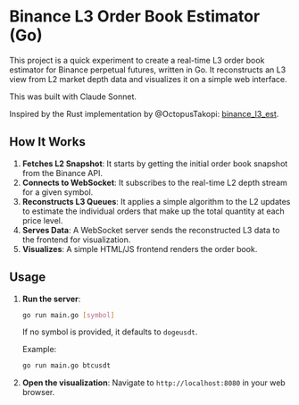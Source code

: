 # Binance L3 Order Book Estimator (Go)

This project is a quick experiment to create a real-time L3 order book estimator for Binance perpetual futures, written in Go. It reconstructs an L3 view from L2 market depth data and visualizes it on a simple web interface.

This was built with Claude Sonnet.

Inspired by the Rust implementation by @OctopusTakopi: [binance_l3_est](https://github.com/OctopusTakopi/binance_l3_est).

## How It Works

1.  **Fetches L2 Snapshot**: It starts by getting the initial order book snapshot from the Binance API.
2.  **Connects to WebSocket**: It subscribes to the real-time L2 depth stream for a given symbol.
3.  **Reconstructs L3 Queues**: It applies a simple algorithm to the L2 updates to estimate the individual orders that make up the total quantity at each price level.
4.  **Serves Data**: A WebSocket server sends the reconstructed L3 data to the frontend for visualization.
5.  **Visualizes**: A simple HTML/JS frontend renders the order book.

## Usage

1.  **Run the server**:
    ```sh
    go run main.go [symbol]
    ```
    If no symbol is provided, it defaults to `dogeusdt`.

    Example:
    ```sh
    go run main.go btcusdt
    ```

2.  **Open the visualization**:
    Navigate to `http://localhost:8080` in your web browser. 